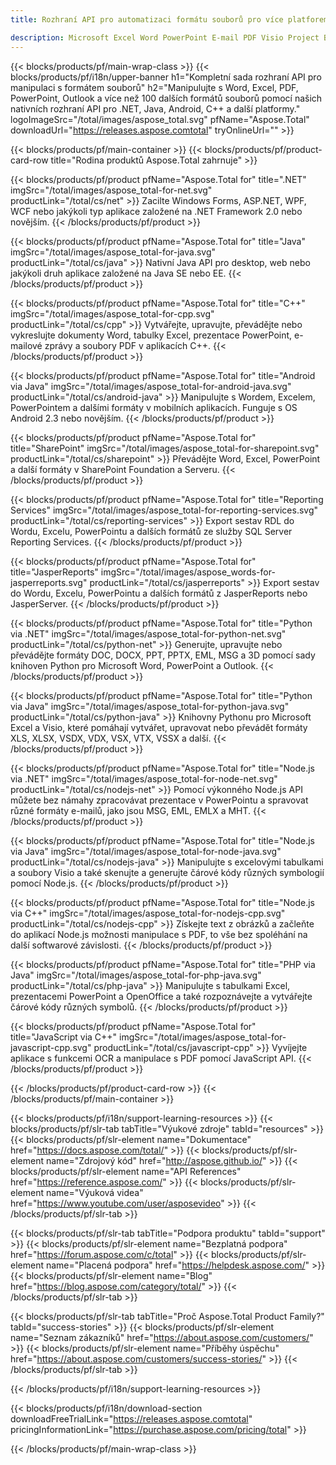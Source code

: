 ```yaml
---
title: Rozhraní API pro automatizaci formátu souborů pro více platforem - Aspose 

description: Microsoft Excel Word PowerPoint E-mail PDF Visio Project Barcode OCR Imaging OneNote 3D a CAD Manipulation API pro .NET, Java, Android, C++. Komponenty pro SharePoint, rozšíření pro Reporting Services a exportéry pro JasperReports.
---
```


{{< blocks/products/pf/main-wrap-class >}}
{{< blocks/products/pf/i18n/upper-banner h1="Kompletní sada rozhraní API pro manipulaci s formátem souborů" h2="Manipulujte s Word, Excel, PDF, PowerPoint, Outlook a více než 100 dalších formátů souborů pomocí našich nativních rozhraní API pro .NET, Java, Android, C++ a další platformy." logoImageSrc="/total/images/aspose_total.svg" pfName="Aspose.Total" downloadUrl="https://releases.aspose.comtotal" tryOnlineUrl="" >}}

{{< blocks/products/pf/main-container >}}
{{< blocks/products/pf/product-card-row title="Rodina produktů Aspose.Total zahrnuje" >}}

{{< blocks/products/pf/product pfName="Aspose.Total for" title=".NET" imgSrc="/total/images/aspose_total-for-net.svg" productLink="/total/cs/net" >}}
Zacilte Windows Forms, ASP.NET, WPF, WCF nebo jakýkoli typ aplikace založené na .NET Framework 2.0 nebo novějším.
{{< /blocks/products/pf/product >}}

{{< blocks/products/pf/product pfName="Aspose.Total for" title="Java" imgSrc="/total/images/aspose_total-for-java.svg" productLink="/total/cs/java" >}}
Nativní Java API pro desktop, web nebo jakýkoli druh aplikace založené na Java SE nebo EE.
{{< /blocks/products/pf/product >}}

{{< blocks/products/pf/product pfName="Aspose.Total for" title="C++" imgSrc="/total/images/aspose_total-for-cpp.svg" productLink="/total/cs/cpp" >}}
Vytvářejte, upravujte, převádějte nebo vykreslujte dokumenty Word, tabulky Excel, prezentace PowerPoint, e-mailové zprávy a soubory PDF v aplikacích C++.
{{< /blocks/products/pf/product >}}

{{< blocks/products/pf/product pfName="Aspose.Total for" title="Android via Java" imgSrc="/total/images/aspose_total-for-android-java.svg" productLink="/total/cs/android-java" >}}
Manipulujte s Wordem, Excelem, PowerPointem a dalšími formáty v mobilních aplikacích. Funguje s OS Android 2.3 nebo novějším.
{{< /blocks/products/pf/product >}}

{{< blocks/products/pf/product pfName="Aspose.Total for" title="SharePoint" imgSrc="/total/images/aspose_total-for-sharepoint.svg" productLink="/total/cs/sharepoint" >}}
Převádějte Word, Excel, PowerPoint a další formáty v SharePoint Foundation a Serveru.
{{< /blocks/products/pf/product >}}

{{< blocks/products/pf/product pfName="Aspose.Total for" title="Reporting Services" imgSrc="/total/images/aspose_total-for-reporting-services.svg" productLink="/total/cs/reporting-services" >}}
Export sestav RDL do Wordu, Excelu, PowerPointu a dalších formátů ze služby SQL Server Reporting Services.
{{< /blocks/products/pf/product >}}

{{< blocks/products/pf/product pfName="Aspose.Total for" title="JasperReports" imgSrc="/total/images/aspose_words-for-jasperreports.svg" productLink="/total/cs/jasperreports" >}}
Export sestav do Wordu, Excelu, PowerPointu a dalších formátů z JasperReports nebo JasperServer.
{{< /blocks/products/pf/product >}}

{{< blocks/products/pf/product pfName="Aspose.Total for" title="Python via .NET" imgSrc="/total/images/aspose_total-for-python-net.svg" productLink="/total/cs/python-net" >}}
Generujte, upravujte nebo převádějte formáty DOC, DOCX, PPT, PPTX, EML, MSG a 3D pomocí sady knihoven Python pro Microsoft Word, PowerPoint a Outlook.
{{< /blocks/products/pf/product >}}

{{< blocks/products/pf/product pfName="Aspose.Total for" title="Python via Java" imgSrc="/total/images/aspose_total-for-python-java.svg" productLink="/total/cs/python-java" >}}
Knihovny Pythonu pro Microsoft Excel a Visio, které pomáhají vytvářet, upravovat nebo převádět formáty XLS, XLSX, VSDX, VDX, VSX, VTX, VSSX a další.
{{< /blocks/products/pf/product >}}

{{< blocks/products/pf/product pfName="Aspose.Total for" title="Node.js via .NET" imgSrc="/total/images/aspose_total-for-node-net.svg" productLink="/total/cs/nodejs-net" >}}
Pomocí výkonného Node.js API můžete bez námahy zpracovávat prezentace v PowerPointu a spravovat různé formáty e-mailů, jako jsou MSG, EML, EMLX a MHT.
{{< /blocks/products/pf/product >}}

{{< blocks/products/pf/product pfName="Aspose.Total for" title="Node.js via Java" imgSrc="/total/images/aspose_total-for-node-java.svg" productLink="/total/cs/nodejs-java" >}}
Manipulujte s excelovými tabulkami a soubory Visio a také skenujte a generujte čárové kódy různých symbologií pomocí Node.js.
{{< /blocks/products/pf/product >}}

{{< blocks/products/pf/product pfName="Aspose.Total for" title="Node.js via C++" imgSrc="/total/images/aspose_total-for-nodejs-cpp.svg" productLink="/total/cs/nodejs-cpp" >}}
Získejte text z obrázků a začleňte do aplikací Node.js možnosti manipulace s PDF, to vše bez spoléhání na další softwarové závislosti.
{{< /blocks/products/pf/product >}}

{{< blocks/products/pf/product pfName="Aspose.Total for" title="PHP via Java" imgSrc="/total/images/aspose_total-for-php-java.svg" productLink="/total/cs/php-java" >}}
Manipulujte s tabulkami Excel, prezentacemi PowerPoint a OpenOffice a také rozpoznávejte a vytvářejte čárové kódy různých symbolů.
{{< /blocks/products/pf/product >}}

{{< blocks/products/pf/product pfName="Aspose.Total for" title="JavaScript via C++" imgSrc="/total/images/aspose_total-for-javascript-cpp.svg" productLink="/total/cs/javascript-cpp" >}}
Vyvíjejte aplikace s funkcemi OCR a manipulace s PDF pomocí JavaScript API.
{{< /blocks/products/pf/product >}}



{{< /blocks/products/pf/product-card-row >}}
{{< /blocks/products/pf/main-container >}}

{{< blocks/products/pf/i18n/support-learning-resources >}}
{{< blocks/products/pf/slr-tab tabTitle="Výukové zdroje" tabId="resources" >}}
{{< blocks/products/pf/slr-element name="Dokumentace" href="https://docs.aspose.com/total/" >}}
{{< blocks/products/pf/slr-element name="Zdrojový kód" href="http://aspose.github.io/" >}}
{{< blocks/products/pf/slr-element name="API References" href="https://reference.aspose.com/" >}}
{{< blocks/products/pf/slr-element name="Výuková videa" href="https://www.youtube.com/user/asposevideo" >}}
{{< /blocks/products/pf/slr-tab >}}

{{< blocks/products/pf/slr-tab tabTitle="Podpora produktu" tabId="support" >}}
{{< blocks/products/pf/slr-element name="Bezplatná podpora" href="https://forum.aspose.com/c/total" >}}
{{< blocks/products/pf/slr-element name="Placená podpora" href="https://helpdesk.aspose.com/" >}}
{{< blocks/products/pf/slr-element name="Blog" href="https://blog.aspose.com/category/total/" >}}
{{< /blocks/products/pf/slr-tab >}}

{{< blocks/products/pf/slr-tab tabTitle="Proč Aspose.Total Product Family?" tabId="success-stories" >}}
{{< blocks/products/pf/slr-element name="Seznam zákazníků" href="https://about.aspose.com/customers/" >}}
{{< blocks/products/pf/slr-element name="Příběhy úspěchu" href="https://about.aspose.com/customers/success-stories/" >}}
{{< /blocks/products/pf/slr-tab >}}

{{< /blocks/products/pf/i18n/support-learning-resources >}}

{{< blocks/products/pf/i18n/download-section downloadFreeTrialLink="https://releases.aspose.comtotal" pricingInformationLink="https://purchase.aspose.com/pricing/total" >}}

{{< /blocks/products/pf/main-wrap-class >}}